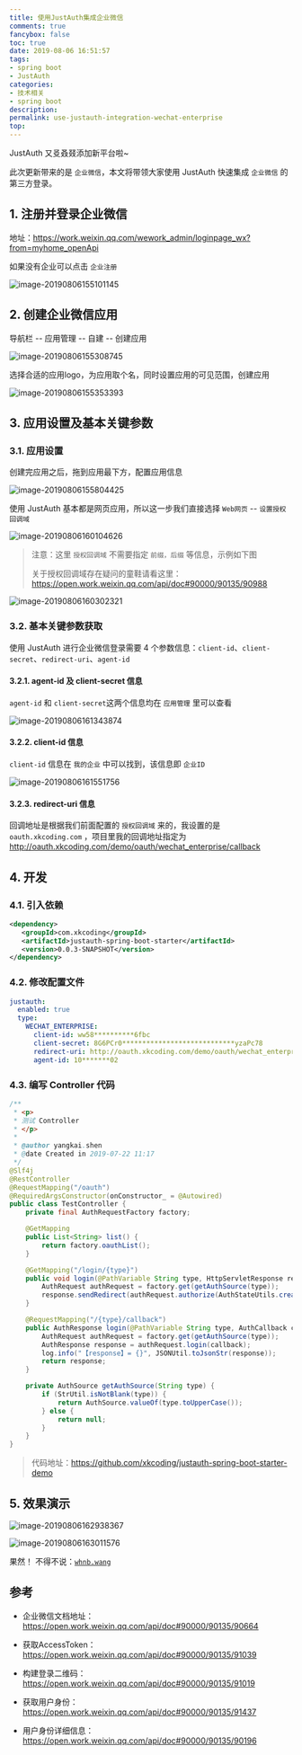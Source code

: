```yaml
---
title: 使用JustAuth集成企业微信
comments: true
fancybox: false
toc: true
date: 2019-08-06 16:51:57
tags: 
- spring boot
- JustAuth
categories:
- 技术相关
- spring boot
description:
permalink: use-justauth-integration-wechat-enterprise
top:
---
```

JustAuth 又㕛叒叕添加新平台啦~

此次更新带来的是 `企业微信`，本文将带领大家使用 JustAuth 快速集成 `企业微信` 的第三方登录。

<!--more-->

## 1. 注册并登录企业微信

地址：https://work.weixin.qq.com/wework_admin/loginpage_wx?from=myhome_openApi

如果没有企业可以点击 `企业注册`

![image-20190806155101145](https://static.xkcoding.com/justauth/2019-08-06-075101.png)

## 2. 创建企业微信应用

导航栏 -- 应用管理 -- 自建 -- 创建应用

![image-20190806155308745](https://static.xkcoding.com/justauth/2019-08-06-075309.png)

选择合适的应用logo，为应用取个名，同时设置应用的可见范围，创建应用

![image-20190806155353393](https://static.xkcoding.com/justauth/2019-08-06-075353.png)

## 3. 应用设置及基本关键参数

### 3.1. 应用设置

创建完应用之后，拖到应用最下方，配置应用信息

![image-20190806155804425](https://static.xkcoding.com/justauth/2019-08-06-075805.png)

使用 JustAuth 基本都是网页应用，所以这一步我们直接选择 `Web网页` -- `设置授权回调域`

![image-20190806160104626](https://static.xkcoding.com/justauth/2019-08-06-080105.png)

> 注意：这里 `授权回调域` 不需要指定 `前缀，后缀` 等信息，示例如下图
>
> 关于授权回调域存在疑问的童鞋请看这里：https://open.work.weixin.qq.com/api/doc#90000/90135/90988

![image-20190806160302321](https://static.xkcoding.com/justauth/2019-08-06-080302.png)

### 3.2. 基本关键参数获取

使用 JustAuth 进行企业微信登录需要 4 个参数信息：`client-id`、`client-secret`、`redirect-uri`、`agent-id`

#### 3.2.1. agent-id 及 client-secret 信息

`agent-id` 和  `client-secret`这两个信息均在 `应用管理` 里可以查看

![image-20190806161343874](https://static.xkcoding.com/justauth/2019-08-06-081344.png)

#### 3.2.2. client-id 信息

`client-id` 信息在 `我的企业` 中可以找到，该信息即 `企业ID`

![image-20190806161551756](https://static.xkcoding.com/justauth/2019-08-06-081552.png)

#### 3.2.3. redirect-uri 信息

回调地址是根据我们前面配置的 `授权回调域` 来的，我设置的是 `oauth.xkcoding.com` ，项目里我的回调地址指定为 http://oauth.xkcoding.com/demo/oauth/wechat_enterprise/callback

## 4. 开发

### 4.1. 引入依赖

```xml
<dependency>
   <groupId>com.xkcoding</groupId>
   <artifactId>justauth-spring-boot-starter</artifactId>
   <version>0.0.3-SNAPSHOT</version>
</dependency>
```

### 4.2. 修改配置文件

```yaml
justauth:
  enabled: true
  type:
    WECHAT_ENTERPRISE:
      client-id: ww58**********6fbc
      client-secret: 8G6PCr0****************************yzaPc78
      redirect-uri: http://oauth.xkcoding.com/demo/oauth/wechat_enterprise/callback
      agent-id: 10*******02
```

### 4.3. 编写 Controller 代码

```java
/**
 * <p>
 * 测试 Controller
 * </p>
 *
 * @author yangkai.shen
 * @date Created in 2019-07-22 11:17
 */
@Slf4j
@RestController
@RequestMapping("/oauth")
@RequiredArgsConstructor(onConstructor_ = @Autowired)
public class TestController {
    private final AuthRequestFactory factory;

    @GetMapping
    public List<String> list() {
        return factory.oauthList();
    }

    @GetMapping("/login/{type}")
    public void login(@PathVariable String type, HttpServletResponse response) throws IOException {
        AuthRequest authRequest = factory.get(getAuthSource(type));
        response.sendRedirect(authRequest.authorize(AuthStateUtils.createState()));
    }

    @RequestMapping("/{type}/callback")
    public AuthResponse login(@PathVariable String type, AuthCallback callback) {
        AuthRequest authRequest = factory.get(getAuthSource(type));
        AuthResponse response = authRequest.login(callback);
        log.info("【response】= {}", JSONUtil.toJsonStr(response));
        return response;
    }

    private AuthSource getAuthSource(String type) {
        if (StrUtil.isNotBlank(type)) {
            return AuthSource.valueOf(type.toUpperCase());
        } else {
            return null;
        }
    }
}
```

> 代码地址：https://github.com/xkcoding/justauth-spring-boot-starter-demo

## 5. 效果演示

![image-20190806162938367](https://static.xkcoding.com/justauth/2019-08-06-082938.png)

![image-20190806163011576](https://static.xkcoding.com/justauth/2019-08-06-083011.png)

果然！ 不得不说：[`whnb.wang`](https://whnb.wang/)

## 参考

- 企业微信文档地址：https://open.work.weixin.qq.com/api/doc#90000/90135/90664

- 获取AccessToken：https://open.work.weixin.qq.com/api/doc#90000/90135/91039

- 构建登录二维码：https://open.work.weixin.qq.com/api/doc#90000/90135/91019

- 获取用户身份：https://open.work.weixin.qq.com/api/doc#90000/90135/91437

- 用户身份详细信息：https://open.work.weixin.qq.com/api/doc#90000/90135/90196